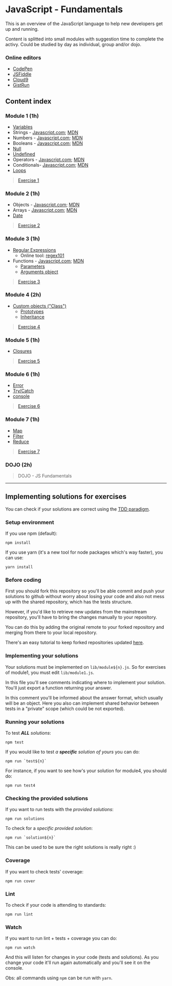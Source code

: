 # JavaScript - Fundamentals #

This is an overview of the JavaScript language to help new developers get up and running.

Content is splitted into small modules with suggestion time to complete the activy.
Could be studied by day as individual, group and/or dojo.

### Online editors ###

* [CodePen](http://codepen.io)
* [JSFiddle](http://jsfiddle.net)
* [Cloud9](http://c9.io)
* [GistRun](https://gist.run/)

## Content index ##

### Module 1 (1h) ###
* [Variables](https://www.javascript.com/learn/javascript/variables)
* Strings - [Javascript.com](https://www.javascript.com/learn/javascript/strings); [MDN](https://developer.mozilla.org/en-US/docs/Web/JavaScript/Reference/Global_Objects/String)
* Numbers - [Javascript.com](https://www.javascript.com/learn/javascript/numbers); [MDN](https://developer.mozilla.org/en-US/docs/Web/JavaScript/Reference/Global_Objects/Number)
* Booleans - [Javascript.com](https://www.javascript.com/learn/javascript/booleans); [MDN](https://developer.mozilla.org/en-US/docs/Web/JavaScript/Reference/Global_Objects/Boolean)
* [Null](https://developer.mozilla.org/en-US/docs/Web/JavaScript/Reference/Global_Objects/null)
* [Undefined](https://developer.mozilla.org/en-US/docs/Web/JavaScript/Reference/Global_Objects/undefined)
* Operators - [Javascript.com](https://www.javascript.com/learn/javascript/operators); [MDN](https://developer.mozilla.org/en-US/docs/Web/JavaScript/Reference/Operators)
* Conditionals- [Javascript.com](https://www.javascript.com/learn/javascript/conditionals); [MDN](https://developer.mozilla.org/en-US/docs/Web/JavaScript/Reference/Statements/if...else)
* [Loops](https://developer.mozilla.org/en-US/docs/Web/JavaScript/Guide/Loops_and_iteration)

> [Exercise 1](./docs/exercises/1.module.md)

### Module 2 (1h) ###
* Objects - [Javascript.com](https://www.javascript.com/learn/javascript/objects); [MDN](https://developer.mozilla.org/en-US/docs/Web/JavaScript/Guide/Working_with_Objects)
* Arrays - [Javascript.com](https://www.javascript.com/learn/javascript/arrays); [MDN](https://developer.mozilla.org/en-US/docs/Web/JavaScript/Reference/Global_Objects/Array)
* [Date](https://developer.mozilla.org/en-US/docs/Web/JavaScript/Guide/Numbers_and_dates#Date_object)

> [Exercise 2](./docs/exercises/2.module.md)

### Module 3 (1h) ###
* [Regular Expressions](https://developer.mozilla.org/en-US/docs/Web/JavaScript/Guide/Regular_Expressions)
    * Online tool: [regex101](https://regex101.com/)
* Functions - [Javascript.com](https://www.javascript.com/learn/javascript/functions); [MDN](https://developer.mozilla.org/en-US/docs/Glossary/Function)
    * [Parameters](https://developer.mozilla.org/en-US/docs/Web/JavaScript/Guide/Functions#Function_parameters)
    * [Arguments object](https://developer.mozilla.org/en-US/docs/Web/JavaScript/Guide/Functions#Using_the_arguments_object)

> [Exercise 3](./docs/exercises/3.module.md)

### Module 4 (2h) ###
* [Custom objects ("Class")](https://developer.mozilla.org/en-US/docs/Learn/JavaScript/Objects/Object-oriented_JS)
    * [Prototypes](https://developer.mozilla.org/en-US/docs/Learn/JavaScript/Objects/Object_prototypes)
    * [Inheritance](https://developer.mozilla.org/en-US/docs/Learn/JavaScript/Objects/Inheritance)

> [Exercise 4](./docs/exercises/4.module.md)

### Module 5 (1h) ###
* [Closures](https://developer.mozilla.org/en-US/docs/Web/JavaScript/Closures)

> [Exercise 5](./docs/exercises/5.module.md)

### Module 6 (1h) ###
* [Error](https://developer.mozilla.org/en-US/docs/Web/JavaScript/Guide/Control_flow_and_error_handling#Exception_handling_statements)
* [Try/Catch](https://developer.mozilla.org/en-US/docs/Web/JavaScript/Reference/Statements/try...catch)
* [console](https://developers.google.com/web/tools/chrome-devtools/console/console-reference)

> [Exercise 6](./docs/exercises/6.module.md)

### Module 7 (1h) ###
* [Map](https://developer.mozilla.org/en-US/docs/Web/JavaScript/Reference/Global_Objects/Array/map)
* [Filter](https://developer.mozilla.org/en-US/docs/Web/JavaScript/Reference/Global_Objects/Array/filter)
* [Reduce](https://developer.mozilla.org/en-US/docs/Web/JavaScript/Reference/Global_Objects/Array/reduce)

> [Exercise 7](./docs/exercises/7.module.md)

### DOJO (2h) ###

> DOJO - JS Fundamentals

* * *

## Implementing solutions for exercises ##

You can check if your solutions are correct using the [TDD paradigm](https://en.wikipedia.org/wiki/Test-driven_development "Test-Driven-Development").

### Setup environment ###
If you use npm (default):

```shell
npm install
```

If you use yarn (it's a new tool for node packages which's way faster), you can use:

```shell
yarn install
```

### Before coding ###
First you should fork this repository so you'll be able commit and push your solutions to github without worry about losing your code and also not mess up with the shared repository, which has the tests structure.

However, if you'd like to retrieve new updates from the mainstream repository, you'll have to bring the changes manually to your repository.

You can do this by adding the original remote to your forked repository and merging from there to your local repository.

There's an easy tutorial to keep forked repositories updated [here](https://www.youtube.com/watch?v=-zvHQXnBO6c).

### Implementing your solutions ###
Your solutions must be implemented on `lib/module${n}.js`.
So for exercises of module1, you must edit `lib/module1.js`.

In this file you'll see comments indicating where to implement your solution.
You'll just export a function returning your answer.

In this comment you'll be informed about the answer format, which usually will be an object.
Here you also can implement shared behavior between tests in a "private" scope (which could be not exported).

### Running your solutions ###

To test _**ALL** solutions_:
```shell
npm test
```

If you would like to test _a **specific** solution of yours_ you can do:

```shell
npm run `test${n}`
```

For instance, if you want to see how's your solution for module4, you should do:

```shell
npm run test4
```

### Checking the provided solutions ###

If you want to run tests with the *provided solutions*:

```shell
npm run solutions
```

To check for a *specific provided solution*:

```shell
npm run `solution${n}`
```

This can be used to be sure the right solutions is really right :)

### Coverage ###

If you want to check tests' coverage:

```shell
npm run cover
```

### Lint ###

To check if your code is attending to standards:

```shell
npm run lint
```

### Watch ###

If you want to run lint + tests + coverage you can do:

```shell
npm run watch
```

And this will listen for changes in your code (tests and solutions).
As you change your code it'll run again automatically and you'll see it on the console.

Obs: all commands using `npm` can be run with `yarn`.
